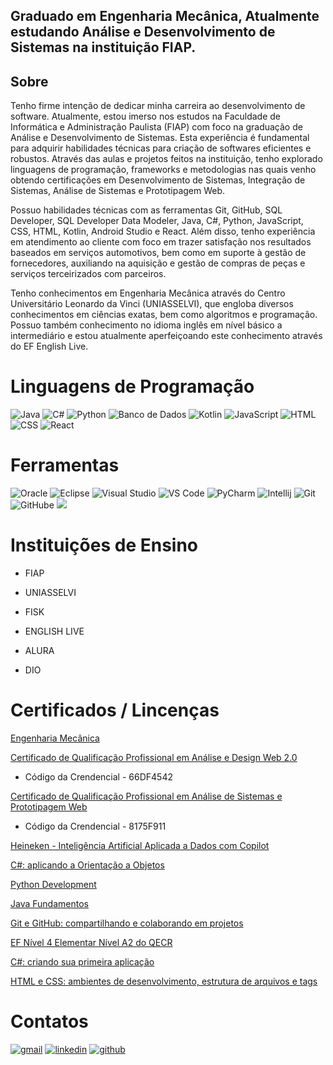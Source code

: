 
 ## Graduado em Engenharia Mecânica, Atualmente estudando Análise e Desenvolvimento de Sistemas na instituição FIAP.
 
 ## Sobre 
 Tenho firme intenção de dedicar minha carreira ao desenvolvimento de software. Atualmente, estou imerso nos estudos na Faculdade de Informática e Administração Paulista (FIAP) com foco na graduação de Análise e Desenvolvimento de Sistemas. Esta experiência é fundamental para adquirir habilidades técnicas para criação de softwares eficientes e robustos. Através das aulas e projetos feitos na instituição, tenho explorado linguagens de programação, frameworks e metodologias nas quais venho obtendo certificações em Desenvolvimento de Sistemas, Integração de Sistemas, Análise de Sistemas e Prototipagem Web. 
 
 Possuo habilidades técnicas com as ferramentas Git, GitHub, SQL Developer, SQL Developer Data Modeler, Java, C#, Python, JavaScript, CSS, HTML, Kotlin, Android Studio e React. Além disso, tenho experiência em atendimento ao cliente com foco em trazer satisfação nos resultados baseados em serviços automotivos, bem como em suporte à gestão de fornecedores, auxiliando na aquisição e gestão de compras de peças e serviços terceirizados com parceiros. 
 
 Tenho conhecimentos em Engenharia Mecânica através do Centro Universitário Leonardo da Vinci (UNIASSELVI), que engloba diversos conhecimentos em ciências exatas, bem como algoritmos e programação. Possuo também conhecimento no idioma inglês em nível básico a intermediário e estou atualmente aperfeiçoando este conhecimento através do EF English Live.
 
 # Linguagens de Programação
 
 ![Java](https://img.icons8.com/?size=80&id=13679&format=png&color=000000) ![C#](https://img.icons8.com/?size=80&id=45490&format=png&color=000000)
 ![Python](https://img.icons8.com/?size=80&id=13441&format=png&color=000000) ![Banco de Dados](https://img.icons8.com/?size=80&id=8305&format=png&color=909090FA)
 ![Kotlin](https://img.icons8.com/?size=80&id=ZoxjA0jZDdFZ&format=png&color=000000) ![JavaScript](https://img.icons8.com/?size=80&id=PXTY4q2Sq2lG&format=png&color=000000)
 ![HTML](https://img.icons8.com/?size=80&id=20909&format=png&color=000000) ![CSS](https://img.icons8.com/?size=80&id=21278&format=png&color=000000)
 ![React](https://img.icons8.com/?size=80&id=123603&format=png&color=000000) 
 
 
 # Ferramentas 
 
 ![Oracle](https://img.icons8.com/?size=80&id=39913&format=png&color=000000)  ![Eclipse](https://img.icons8.com/?size=80&id=rPAHs7H1vriV&format=png&color=000000)
 ![Visual Studio](https://img.icons8.com/?size=80&id=ezj3zaVtImPg&format=png&color=000000) ![VS Code](https://img.icons8.com/?size=80&id=0OQR1FYCuA9f&format=png&color=000000)
 ![PyCharm](https://img.icons8.com/?size=80&id=117121&format=png&color=000000) ![Intellij](https://img.icons8.com/?size=80&id=61466&format=png&color=000000)
 ![Git](https://img.icons8.com/?size=80&id=20906&format=png&color=000000) ![GitHube](https://img.icons8.com/?size=80&id=12599&format=png&color=FFFFFF)
 ![](https://img.icons8.com/?size=80&id=xBW8JMtsQGFC&format=png&color=000000) 
 
 
 
 # Instituições de Ensino 
 - FIAP 
 
 - UNIASSELVI
 
 - FISK
 
 - ENGLISH LIVE
 
 - ALURA
 
 - DIO
 
 # Certificados / Lincenças
 
 [Engenharia Mecânica](https://portal.uniasselvi.com.br/institucional/diploma-digital/1472.1472.205426fe8ffd6bdf5b5b33f0c064ce4fd0a56b03c33a7613b3f5b1d22b9d7526)
 
 [Certificado de Qualificação Profissional em Análise e Design Web 2.0](https://www.fiap.com.br/consultadocumento)
 - Código da Crendencial - 66DF4542
 
 [Certificado de Qualificação Profissional em Análise de Sistemas e Prototipagem Web](https://www.fiap.com.br/consultadocumento)
 - Código da Crendencial - 8175F911

 [Heineken - Inteligência Artificial Aplicada a Dados com Copilot](https://hermes.dio.me/certificates/UUIVHU8U.pdf)
 
 [C#: aplicando a Orientação a Objetos](https://cursos.alura.com.br/certificate/35880b55-d715-42d8-a96a-e911c4104f38?lang)
 
 [Python Development](https://on.fiap.com.br/pluginfile.php/1/local_nanocourses/certificado_nanocourse/119827/60a1f4d4dc3af85c0833dfaf5ade5c62/certificado.png)
 
 [Java Fundamentos](https://on.fiap.com.br/pluginfile.php/1/local_nanocourses/certificado_nanocourse/109933/b5d9cc69265c5b5a2dad623b14223932/certificado.png)
 
 [Git e GitHub: compartilhando e colaborando em projetos](https://cursos.alura.com.br/certificate/1921f18e-2a9b-469a-bfb0-5699cd1e6c82?lang)
 
 [ EF Nível 4  Elementar  Nível A2 do QECR](https://school.englishlive.ef.com/school/certificate?key=GE_2)
 
 [C#: criando sua primeira aplicação](https://cursos.alura.com.br/certificate/79cda9aa-aa1f-4bed-9b7f-21c55cb76cfb?lang)
 
 [HTML e CSS: ambientes de desenvolvimento, estrutura de arquivos e tags](https://cursos.alura.com.br/certificate/74821ad4-2fad-4bf4-a216-bd76168ad53e?lang)
 
 
 
 # Contatos
 
 [![gmail](https://img.icons8.com/?size=100&id=P7UIlhbpWzZm&format=png&color=000000)](mailto:markusjoaomarkus99@gmail.com?subject=&body=Ol%C3%A1!%20) 
 [![linkedin](https://img.icons8.com/?size=100&id=xuvGCOXi8Wyg&format=png&color=000000)](https://www.linkedin.com/public-profile/settings?trk=d_flagship3_profile_self_view_public_profile) 
 [![github](https://img.icons8.com/?size=100&id=62856&format=png&color=000000)](https://github.com/Joao-Markus-Barbosa) 
 
